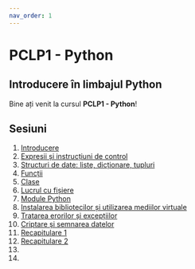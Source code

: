 ```yaml
---
nav_order: 1
---
```

# PCLP1 - Python

## Introducere în limbajul Python

Bine ați venit la cursul **PCLP1 - Python**!

## Sesiuni

1. [Introducere](./intro/intro.md)
1. [Expresii și instrucțiuni de control](./02-expressions/00-index.md)
1. [Structuri de date: liste, dicționare, tupluri](./03-data-structures/intro.md)
1. [Funcții](./04-functions/intro.md)
1. [Clase](./05-classes/intro.md)
1. [Lucrul cu fișiere](./06-files/intro.md)
1. [Module Python](./07-modules/intro.md)
1. [Instalarea bibliotecilor și utilizarea mediilor virtuale](./08-libs-venv/intro.md)
1. [Tratarea erorilor și excepțiilor](./09-exceptions/intro.md)
1. [Criptare și semnarea datelor](./10-cryptography/intro.md)
1. [Recapitulare 1](./11-recap-1/recap.md)
1. [Recapitulare 2](./12-recap-2/intro.md)
1. [](./advanced-meta/advanced-meta.md)
1. [](./advanced-meta/advanced-meta.md)
